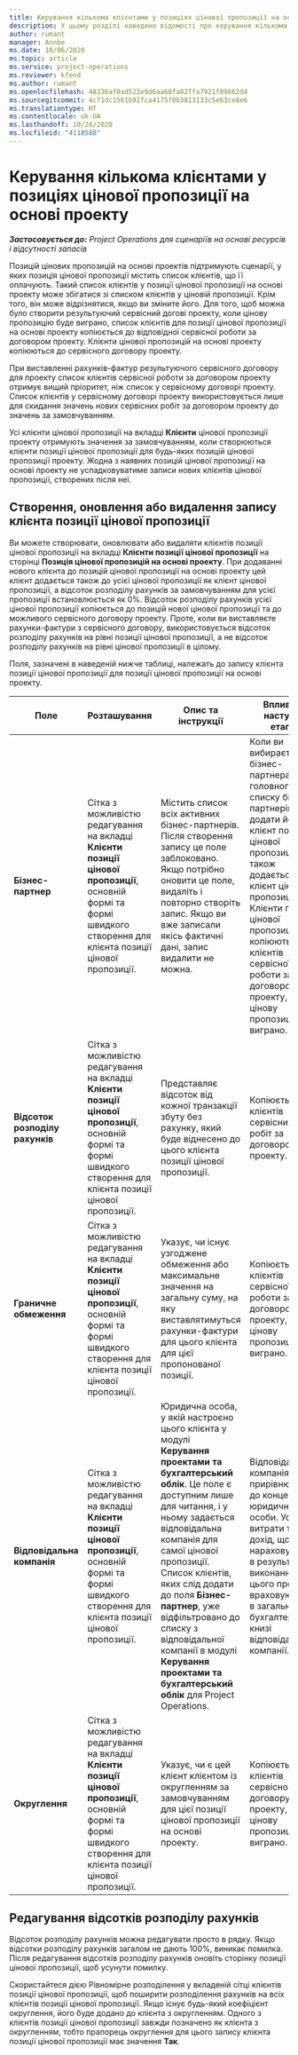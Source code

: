 ```yaml
---
title: Керування кількома клієнтами у позиціях цінової пропозиції на основі проекту
description: У цьому розділі наведено відомості про керування кількома клієнтами у позиціях цінових пропозицій на основі проектів.
author: rumant
manager: Annbe
ms.date: 10/06/2020
ms.topic: article
ms.service: project-operations
ms.reviewer: kfend
ms.author: rumant
ms.openlocfilehash: 48336af0ad522e9d6aa68fa82ffa7921f09662d4
ms.sourcegitcommit: 4cf1dc1561b92fca4175f0b3813133c5e63ce8e6
ms.translationtype: HT
ms.contentlocale: uk-UA
ms.lasthandoff: 10/28/2020
ms.locfileid: "4118588"
---
```

# <a name="manage-multiple-customers-on-project-based-quote-lines"></a>Керування кількома клієнтами у позиціях цінової пропозиції на основі проекту

_**Застосовується до:** Project Operations для сценаріїв на основі ресурсів і відсутності запасів_

Позицій цінових пропозицій на основі проектів підтримують сценарії, у яких позиція цінової пропозиції містить список клієнтів, що її оплачують. Такий список клієнтів у позиції цінової пропозиції на основі проекту може збігатися зі списком клієнтів у ціновій пропозиції. Крім того, він може відрізнятися, якщо ви зміните його. Для того, щоб можна було створити результуючий сервісний догові проекту, коли цінову пропозицію буде виграно, список клієнтів для позиції цінової пропозиції на основі проекту копіюється до відповідної сервісної роботи за договором проекту. Клієнти цінової пропозицій на основі проекту копіюються до сервісного договору проекту.

При виставленні рахунків-фактур результуючого сервісного договору для проекту список клієнтів сервісної роботи за договором проекту отримує вищий пріоритет, ніж список у сервісному договорі проекту. Список клієнтів у сервісному договорі проекту використовується лише для скидання значень нових сервісних робіт за договором проекту до значень за замовчуванням.

Усі клієнти цінової пропозиції на вкладці **Клієнти** цінової пропозиції проекту отримують значення за замовчуванням, коли створюються клієнти позиції цінової пропозиції для будь-яких позицій цінової пропозиції проекту. Жодна з наявних позицій цінової пропозиції на основі проекту не успадковуватиме записи нових клієнтів цінової пропозиції, створених після неї.

## <a name="create-update-or-delete-a-quote-line-customer-record"></a>Створення, оновлення або видалення запису клієнта позиції цінової пропозиції

Ви можете створювати, оновлювати або видаляти клієнтів позиції цінової пропозиції на вкладці **Клієнти позиції цінової пропозиції** на сторінці **Позиція цінової пропозицій на основі проекту**. При додаванні нового клієнта до позицій цінової пропозиції на основі проекту цей клієнт додається також до усієї цінової пропозиції як клієнт цінової пропозиції, а відсоток розподілу рахунків за замовчуванням для усієї пропозиції встановлюється як 0%. Відсоток розподілу рахунків усієї цінової пропозиції копіюється до позицій нової цінової пропозиції та до можливого сервісного договору проекту. Проте, коли ви виставляєте рахунки-фактури з сервісного договору, використовується відсоток розподілу рахунків на рівні позиції цінової пропозиції, а не відсоток розподілу рахунків на рівні цінової пропозиції в цілому. 

Поля, зазначені в наведеній нижче таблиці, належать до запису клієнта позиції цінової пропозиції для позиції цінової пропозиції на основі проекту.

| Поле | Розташування | Опис та інструкції | Вплив на наступні етапи |
| --- | --- | --- | --- |
| **Бізнес-партнер** | Сітка з можливістю редагування на вкладці **Клієнти позиції цінової пропозиції**, основній формі та формі швидкого створення для клієнта позиції цінової пропозиції. | Містить список всіх активних бізнес-партнерів. Після створення запису це поле заблоковано. Якщо потрібно оновити це поле, видаліть і повторно створіть запис. Якщо ви вже записали якісь фактичні дані, запис видалити не можна. | Коли ви вибираєте бізнес-партнера з головного списку бізнес-партнерів, щоб додати його, клієнт позицій цінової пропозиції також додається як клієнт цінової пропозиції. Клієнти позиції цінової пропозиції копіюються до клієнтів сервісної роботи за договором проекту, якщо цінову пропозицію виграно. |
| **Відсоток розподілу рахунків** | Сітка з можливістю редагування на вкладці **Клієнти позиції цінової пропозиції**, основній формі та формі швидкого створення для клієнта позиції цінової пропозиції. | Представляє відсоток від кожної транзакції збуту без рахунку, який буде віднесено до цього клієнта позиції цінової пропозиції. | Копіюється до клієнтів сервісних робіт за договором проекту. |
| **Граничне обмеження** | Сітка з можливістю редагування на вкладці **Клієнти позиції цінової пропозиції**, основній формі та формі швидкого створення для клієнта позиції цінової пропозиції. | Указує, чи існує узгоджене обмеження або максимальне значення на загальну суму, на яку виставлятимуться рахунки-фактури для цього клієнта для цієї пропонованої позиції. | Копіюється до клієнтів сервісної роботи за договором проекту, якщо цінову пропозицію виграно. |
| **Відповідальна компанія** | Сітка з можливістю редагування на вкладці **Клієнти позиції цінової пропозиції**, основній формі та формі швидкого створення для клієнта позиції цінової пропозиції. | Юридична особа, у якій настроєно цього клієнта у модулі **Керування проектами та бухгалтерський облік**. Це поле є доступним лише для читання, і у ньому задається відповідальна компанія для самої цінової пропозиції. Список клієнтів, яких слід додати до поля **Бізнес-партнер**, уже відфільтровано до списку з відповідальної компанії в модулі **Керування проектами та бухгалтерський облік** для Project Operations. | Відповідальна компанія прирівнюється до концепції юридичної особи. Усі витрати та дохід, що нараховуються в результаті виконання цього проекту, враховуються в загальній бухгалтерській книзі відповідальної компанії. |
| **Округлення** | Сітка з можливістю редагування на вкладці **Клієнти позиції цінової пропозиції**, основній формі та формі швидкого створення для клієнта позиції цінової пропозиції. | Указує, чи є цей клієнт клієнтом із округленням за замовчуванням для цієї позиції цінової пропозиції на основі проекту. | Копіюється до клієнтів сервісного договору проекту, якщо цінову пропозицію виграно. |

## <a name="edit-billing-split-percentages"></a>Редагування відсотків розподілу рахунків

Відсоток розподілу рахунків можна редагувати просто в рядку. Якщо відсотки розподілу рахунків загалом не дають 100%, виникає помилка. Після редагування відсотків розподілу рахунків оновіть сторінку позиції цінової пропозиції, щоб усунути помилку.

Скористайтеся дією Рівномірне розподілення у вкладеній сітці клієнтів позиції цінової пропозиції, щоб поширити розподілення рахунків на всіх клієнтів позиції цінової пропозиції. Якщо існує будь-який коефіцієнт округлення, його буде додано до клієнта з округленням. Одного з клієнтів позиції цінової пропозиції завжди позначено як клієнта з округленням, тобто прапорець округлення для цього запису клієнта позиції цінової пропозиції має значення **Так**. 
